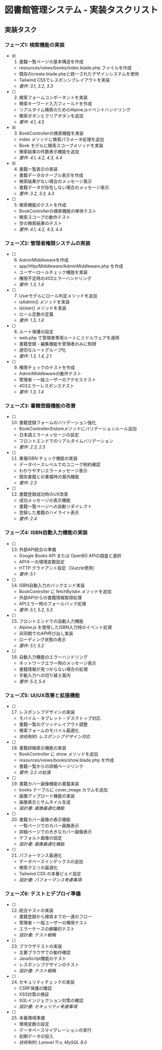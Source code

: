 # 図書館管理システム - 実装タスクリスト

## 実装タスク

### フェーズ1: 検索機能の実装

- [x] 1. 書籍一覧ページの基本構造を作成
  - resources/views/books/index.blade.php ファイルを作成
  - 既存のcreate.blade.phpと統一されたデザインシステムを使用
  - Tailwind CSSでレスポンシブレイアウトを実装
  - _要件: 3.1, 3.2, 3.3_

- [ ] 2. 検索フォームコンポーネントを実装
  - 検索キーワード入力フィールドを作成
  - リアルタイム検索のためのAlpine.jsイベントハンドリング
  - 検索ボタンとクリアボタンを追加
  - _要件: 4.1, 4.5_

- [x] 3. BookControllerの検索機能を実装
  - index メソッドに検索パラメータ処理を追加
  - Book モデルに検索スコープメソッドを実装
  - 検索結果の件数表示機能を追加
  - _要件: 4.1, 4.2, 4.3, 4.4_

- [x] 4. 書籍一覧表示の実装
  - 書籍データのテーブル表示を作成
  - 検索結果がない場合のメッセージ表示
  - 書籍データが存在しない場合のメッセージ表示
  - _要件: 3.2, 3.3, 4.3_

- [ ] 5. 検索機能のテストを作成
  - BookControllerの検索機能の単体テスト
  - 検索スコープの動作テスト
  - 空の検索結果のテスト
  - _要件: 4.1, 4.2, 4.3, 4.4_

### フェーズ2: 管理者権限システムの実装

- [ ] 6. AdminMiddlewareを作成
  - app/Http/Middleware/AdminMiddleware.php を作成
  - ユーザーロールチェック機能を実装
  - 権限不足時の403エラーハンドリング
  - _要件: 1.3, 1.4_

- [ ] 7. Userモデルにロール判定メソッドを追加
  - isAdmin() メソッドを実装
  - isUser() メソッドを実装
  - ロール定数の定義
  - _要件: 1.3, 1.4_

- [ ] 8. ルート保護の設定
  - web.php で管理者専用ルートにミドルウェアを適用
  - 書籍登録・編集機能を管理者のみに制限
  - 適切なルートグループ化
  - _要件: 1.3, 1.4, 2.1_

- [ ] 9. 権限チェックのテストを作成
  - AdminMiddlewareの動作テスト
  - 管理者・一般ユーザーのアクセステスト
  - 403エラーレスポンステスト
  - _要件: 1.3, 1.4_

### フェーズ3: 書籍登録機能の改善

- [ ] 10. 書籍登録フォームのバリデーション強化
  - BookControllerのstoreメソッドにバリデーションルール追加
  - 日本語エラーメッセージの設定
  - フロントエンドでのリアルタイムバリデーション
  - _要件: 2.3, 2.5_

- [ ] 11. 重複ISBN チェック機能の実装
  - データベースレベルでのユニーク制約確認
  - わかりやすいエラーメッセージ表示
  - 既存書籍との重複時の案内機能
  - _要件: 2.3_

- [ ] 12. 書籍登録成功時のUX改善
  - 成功メッセージの表示機能
  - 書籍一覧ページへの自動リダイレクト
  - 登録した書籍のハイライト表示
  - _要件: 2.4_

### フェーズ4: ISBN自動入力機能の実装

- [ ] 13. 外部API統合の準備
  - Google Books API または OpenBD APIの調査と選択
  - APIキーの環境変数設定
  - HTTP クライアント設定（Guzzle使用）
  - _要件: 5.1_

- [ ] 14. ISBN自動入力のバックエンド実装
  - BookController に fetchByIsbn メソッドを追加
  - 外部APIからの書籍情報取得処理
  - APIエラー時のフォールバック処理
  - _要件: 5.1, 5.2, 5.3_

- [ ] 15. フロントエンドでの自動入力機能
  - Alpine.js を使用したISBN入力時のイベント処理
  - 非同期でのAPI呼び出し実装
  - ローディング状態の表示
  - _要件: 5.1, 5.2_

- [ ] 16. 自動入力機能のエラーハンドリング
  - ネットワークエラー時のメッセージ表示
  - 書籍情報が見つからない場合の処理
  - 手動入力への切り替え案内
  - _要件: 5.3, 5.4_

### フェーズ5: UI/UX改善と拡張機能

- [ ] 17. レスポンシブデザインの実装
  - モバイル・タブレット・デスクトップ対応
  - 書籍一覧のグリッドレイアウト調整
  - 検索フォームのモバイル最適化
  - _技術制約: レスポンシブデザイン対応_

- [ ] 18. 書籍詳細表示機能の実装
  - BookController に show メソッドを追加
  - resources/views/books/show.blade.php を作成
  - 書籍一覧からの詳細ページリンク
  - _要件: 3.2 の拡張_

- [ ] 19. 書籍カバー画像機能の基盤実装
  - books テーブルに cover_image カラムを追加
  - 画像アップロード機能の実装
  - 画像表示とサムネイル生成
  - _設計書: 画像最適化機能_

- [ ] 20. 書籍カバー画像の表示機能
  - 一覧ページでのカバー画像表示
  - 詳細ページでの大きなカバー画像表示
  - デフォルト画像の設定
  - _設計書: 画像最適化機能_

- [ ] 21. パフォーマンス最適化
  - データベースインデックスの追加
  - 検索クエリの最適化
  - Tailwind CSS の本番ビルド設定
  - _設計書: パフォーマンス考慮事項_

### フェーズ6: テストとデプロイ準備

- [ ] 22. 統合テストの実装
  - 書籍登録から検索までの一連のフロー
  - 管理者・一般ユーザーの権限テスト
  - エラーケースの網羅的テスト
  - _設計書: テスト戦略_

- [ ] 23. ブラウザテストの実装
  - 主要ブラウザでの動作確認
  - JavaScript機能のテスト
  - レスポンシブデザインのテスト
  - _設計書: テスト戦略_

- [ ] 24. セキュリティチェックの実装
  - CSRF保護の確認
  - XSS対策の検証
  - SQLインジェクション対策の確認
  - _設計書: セキュリティ考慮事項_

- [ ] 25. 本番環境準備
  - 環境変数の設定
  - データベースマイグレーションの実行
  - 初期データの投入
  - _技術制約: Laravel 11.x, MySQL 8.0_